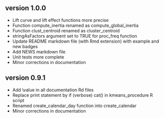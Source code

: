 ## version 1.0.0

 * Lift curve and lift effect functions more precise
 * Function compute_inertia renamed as compute_global_inertia
 * Function clust_centroid renamed as cluster_centroid
 * stringAsFactors argument set to TRUE for proc_freq function
 * Update README markdown file (with Rmd extension) with example and new badges
 * Add NEWS markdown file
 * Unit tests more complete
 * Minor corrections in documentation

## version 0.9.1

 * Add \value in all documentation Rd files
 * Replace print statement by if (verbose) cat() in kmeans_procedure R script
 * Renamed create_calendar_day function into create_calendar
 * Minor corrections in documentation
